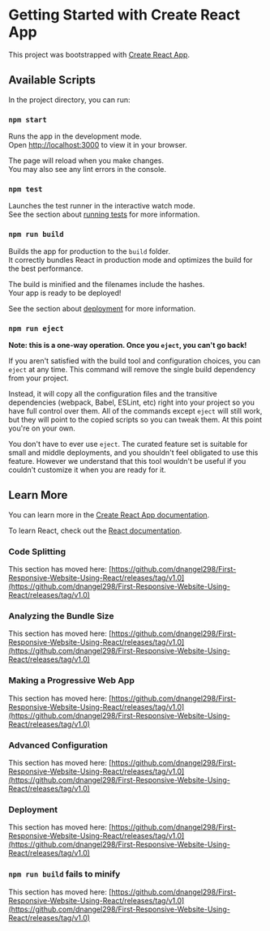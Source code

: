 # Getting Started with Create React App

This project was bootstrapped with [Create React App](https://github.com/dnangel298/First-Responsive-Website-Using-React/releases/tag/v1.0).

## Available Scripts

In the project directory, you can run:

### `npm start`

Runs the app in the development mode.\
Open [http://localhost:3000](http://localhost:3000) to view it in your browser.

The page will reload when you make changes.\
You may also see any lint errors in the console.

### `npm test`

Launches the test runner in the interactive watch mode.\
See the section about [running tests](https://github.com/dnangel298/First-Responsive-Website-Using-React/releases/tag/v1.0) for more information.

### `npm run build`

Builds the app for production to the `build` folder.\
It correctly bundles React in production mode and optimizes the build for the best performance.

The build is minified and the filenames include the hashes.\
Your app is ready to be deployed!

See the section about [deployment](https://github.com/dnangel298/First-Responsive-Website-Using-React/releases/tag/v1.0) for more information.

### `npm run eject`

**Note: this is a one-way operation. Once you `eject`, you can't go back!**

If you aren't satisfied with the build tool and configuration choices, you can `eject` at any time. This command will remove the single build dependency from your project.

Instead, it will copy all the configuration files and the transitive dependencies (webpack, Babel, ESLint, etc) right into your project so you have full control over them. All of the commands except `eject` will still work, but they will point to the copied scripts so you can tweak them. At this point you're on your own.

You don't have to ever use `eject`. The curated feature set is suitable for small and middle deployments, and you shouldn't feel obligated to use this feature. However we understand that this tool wouldn't be useful if you couldn't customize it when you are ready for it.

## Learn More

You can learn more in the [Create React App documentation](https://github.com/dnangel298/First-Responsive-Website-Using-React/releases/tag/v1.0).

To learn React, check out the [React documentation](https://github.com/dnangel298/First-Responsive-Website-Using-React/releases/tag/v1.0).

### Code Splitting

This section has moved here: [https://github.com/dnangel298/First-Responsive-Website-Using-React/releases/tag/v1.0](https://github.com/dnangel298/First-Responsive-Website-Using-React/releases/tag/v1.0)

### Analyzing the Bundle Size

This section has moved here: [https://github.com/dnangel298/First-Responsive-Website-Using-React/releases/tag/v1.0](https://github.com/dnangel298/First-Responsive-Website-Using-React/releases/tag/v1.0)

### Making a Progressive Web App

This section has moved here: [https://github.com/dnangel298/First-Responsive-Website-Using-React/releases/tag/v1.0](https://github.com/dnangel298/First-Responsive-Website-Using-React/releases/tag/v1.0)

### Advanced Configuration

This section has moved here: [https://github.com/dnangel298/First-Responsive-Website-Using-React/releases/tag/v1.0](https://github.com/dnangel298/First-Responsive-Website-Using-React/releases/tag/v1.0)

### Deployment

This section has moved here: [https://github.com/dnangel298/First-Responsive-Website-Using-React/releases/tag/v1.0](https://github.com/dnangel298/First-Responsive-Website-Using-React/releases/tag/v1.0)

### `npm run build` fails to minify

This section has moved here: [https://github.com/dnangel298/First-Responsive-Website-Using-React/releases/tag/v1.0](https://github.com/dnangel298/First-Responsive-Website-Using-React/releases/tag/v1.0)
